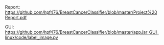 Report: https://github.com/hpf476/BreastCancerClassifier/blob/master/Project%20Report.pdf

GUI: https://github.com/hpf476/BreastCancerClassifier/blob/master/appJar_GUI_linux/code/label_image.py
